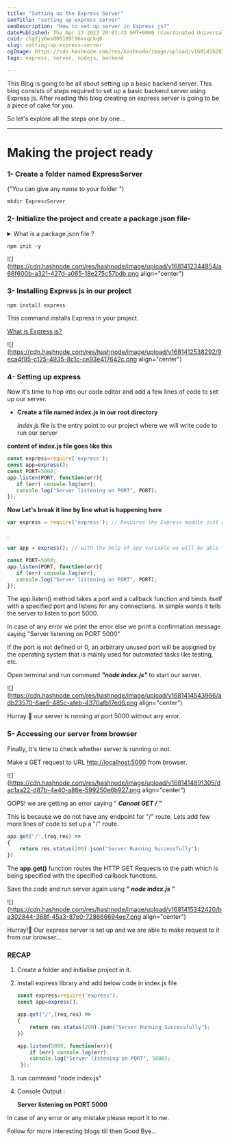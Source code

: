 ```yaml
---
title: "Setting up the Express Server"
seoTitle: "setting up express server"
seoDescription: "How to set up server in Express js?"
datePublished: Thu Apr 13 2023 20:07:43 GMT+0000 (Coordinated Universal Time)
cuid: clgfjy6ws000109l96xvqckq8
slug: setting-up-express-server
ogImage: https://cdn.hashnode.com/res/hashnode/image/upload/v1681416287325/57be0757-6f1c-4b3d-8192-6f520ebb8d0e.png
tags: express, server, nodejs, backend

---
```


This Blog is going to be all about setting up a basic backend server. This blog consists of steps required to set up a basic backend server using Express js. After reading this blog creating an express server is going to be a piece of cake for you.

So let's explore all the steps one by one...

---

# Making the project ready

### 1- Create a folder named ExpressServer

("You can give any name to your folder ")

```plaintext
mkdir ExpressServer
```

### 2- Initialize the project and create a package.json file-

<details data-node-type="hn-details-summary"><summary>What is a package.json file ?</summary><div data-type="detailsContent">"The package.json file is <strong>the heart of any Node project</strong>. It records important metadata about a project which is required before publishing to NPM, and also defines functional attributes of a project that npm uses to install dependencies, run scripts, and identify the entry point to our package." <a target="_blank" rel="noopener noreferrer nofollow" href="https://heynode.com/tutorial/what-packagejson/#:~:text=Recap-,The%20package.,entry%20point%20to%20our%20package." style="pointer-events: none">Read more here</a></div></details>

```plaintext
npm init -y
```

![](https://cdn.hashnode.com/res/hashnode/image/upload/v1681412344854/a66f600b-a321-427d-a065-18e275c57bdb.png align="center")

### 3- Installing Express js in our project

```plaintext
npm install express
```

This command installs Express in your project.

[What is Express js?](https://expressjs.com/)

![](https://cdn.hashnode.com/res/hashnode/image/upload/v1681412538292/9eca4f95-c125-4935-8c1c-ce93e417642c.png align="center")

### 4- Setting up express

Now it's time to hop into our code editor and add a few lines of code to set up our server.

* **Create a file named index.js in our root directory**
    
    *index.js* file is the entry point to our project where we will write code to run our server
    

**content of index.js file goes like this**

```javascript
const express=require('express');
const app=express();
const PORT=5000;
app.listen(PORT, function(err){
   if (err) console.log(err);
   console.log("Server listening on PORT", PORT);
});
```

**Now Let's break it line by line what is happening here**

```javascript
var express = require('express'); // Requires the Express module just as you require other modules and and puts it in a variable.
```

.

```javascript
var app = express(); // with the help of app variable we will be able to access the functionalities of express module
```

```javascript
const PORT=5000;
app.listen(PORT, function(err){
   if (err) console.log(err);
   console.log("Server listening on PORT", PORT);
}); 
```

The app.listen() method takes a port and a callback function and binds itself with a specified port and listens for any connections. In simple words it tells the server to listen to port 5000.

In case of any error we print the error else we print a confirmation message saying "Server listening on PORT 5000"

If the port is not defined or 0, an arbitrary unused port will be assigned by the operating system that is mainly used for automated tasks like testing, etc.

Open terminal and run command ***"node index.js"*** to start our server.

![](https://cdn.hashnode.com/res/hashnode/image/upload/v1681414543966/adb23570-8ae6-485c-afeb-4370afb17ed6.png align="center")

Hurray 🥳 our server is running at port 5000 without any error.

### 5- Accessing our server from browser

Finally, It's time to check whether server is running or not.

Make a GET request to URL [http://localhost:5000](http://localhost:5000/) from browser.

![](https://cdn.hashnode.com/res/hashnode/image/upload/v1681414891305/dac1aa22-d87b-4e40-a86e-599250e6b927.png align="center")

OOPS! we are getting an error saying " ***Cannot GET / "***

This is because we do not have any endpoint for "/" route. Lets add few more lines of code to set up a "/" route.

```javascript
app.get("/",(req,res) =>
{
    return res.status(200).json("Server Running Successfully");
})
```

The **app.get()** function routes the HTTP GET Requests to the path which is being specified with the specified callback functions.

Save the code and run server again using ***" node index.js "***

![](https://cdn.hashnode.com/res/hashnode/image/upload/v1681415342420/ba302844-368f-45a3-87e0-728666694ee7.png align="center")

Hurray!🎇 Our express server is set up and we are able to make request to it from our browser...

### RECAP

1. Create a folder and initialise project in it.
    
2. install express library and add below code in index.js file
    
    ```javascript
    const express=require('express');
    const app=express();
    
    app.get("/",(req,res) =>
    {
        return res.status(200).json("Server Running Successfully");
    })
    
    app.listen(5000, function(err){
        if (err) console.log(err);
        console.log("Server listening on PORT", 5000);
     });
    ```
    
3. run command "node index.js"
    
4. Console Output :
    
    **Server listening on PORT 5000**
    

In case of any error or any mistake please report it to me.

Follow for more interesting blogs till then Good Bye...